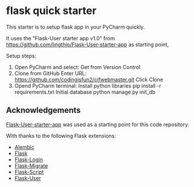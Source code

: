 # flask quick starter
This starter is to setup flask app in your PyCharm quickly. 

It uses the "Flask-User starter app v1.0" from https://github.com/lingthio/Flask-User-starter-app as starting point,

Setup steps:
1. Open PyCharm and select:
  Get from Version Control
2. Clone from GitHub
  Enter URL: https://github.com/codingisfun2/cifwebmaster.git
  Click Clone
3. Opend PyCharm terminal:
    Install python libraries
        pip install -r requirements.txt
    Initial database
        python manage.py init_db 
   

## Acknowledgements

[Flask-User-starter-app](https://github.com/lingthio/Flask-User-starter-app) was used as a starting point for this code repository.

With thanks to the following Flask extensions:

* [Alembic](http://alembic.zzzcomputing.com/)
* [Flask](http://flask.pocoo.org/)
* [Flask-Login](https://flask-login.readthedocs.io/)
* [Flask-Migrate](https://flask-migrate.readthedocs.io/)
* [Flask-Script](https://flask-script.readthedocs.io/)
* [Flask-User](http://flask-user.readthedocs.io/en/v0.6/)



